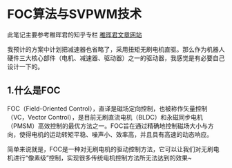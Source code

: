 # FOC算法与SVPWM技术
此笔记主要参考稚晖君的知乎专栏
[稚晖君文章网站](https://zhuanlan.zhihu.com/p/147659820)

我预计的方案中计划把减速器也省略了，采用扭矩无刷电机直驱。那么作为机器人硬件三大核心部件（电机、减速器、驱动器）之一的驱动器，我感觉是有必要自己设计一下的。
## 1.什么是FOC
FOC（Field-Oriented Control），直译是磁场定向控制，也被称作矢量控制（VC，Vector Control），是目前无刷直流电机（BLDC）和永磁同步电机（PMSM）高效控制的最优方法之一。FOC旨在通过精确地控制磁场大小与方向，使得电机的运动转矩平稳、噪声小、效率高，并且具有高速的动态响应。

简单来说就是，FOC是一种对无刷电机的驱动控制方法，它可以让我们对无刷电机进行“像素级”控制，实现很多传统电机控制方法所无法达到的效果~